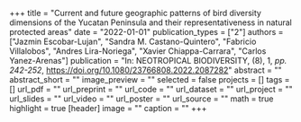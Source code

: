 +++
title = "Current and future geographic patterns of bird diversity dimensions of the Yucatan Peninsula and their representativeness in natural protected areas"
date = "2022-01-01"
publication_types = ["2"]
authors = ["Jazmin Escobar-Lujan", "Sandra M. Castano-Quintero", "Fabricio Villalobos", "Andres Lira-Noriega", "Xavier Chiappa-Carrara", "Carlos Yanez-Arenas"]
publication = "In: NEOTROPICAL BIODIVERSITY, (8), 1, _pp. 242-252_, https://doi.org/10.1080/23766808.2022.2087282"
abstract = ""
abstract_short = ""
image_preview = ""
selected = false
projects = []
tags = []
url_pdf = ""
url_preprint = ""
url_code = ""
url_dataset = ""
url_project = ""
url_slides = ""
url_video = ""
url_poster = ""
url_source = ""
math = true
highlight = true
[header]
image = ""
caption = ""
+++
